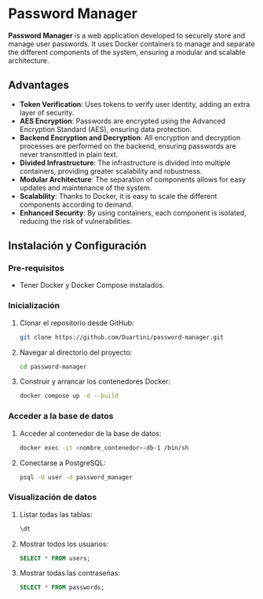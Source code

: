 # Password Manager

**Password Manager** is a web application developed to securely store and manage user passwords. It uses Docker containers to manage and separate the different components of the system, ensuring a modular and scalable architecture.

## Advantages

- **Token Verification**: Uses tokens to verify user identity, adding an extra layer of security.
- **AES Encryption**: Passwords are encrypted using the Advanced Encryption Standard (AES), ensuring data protection.
- **Backend Encryption and Decryption**: All encryption and decryption processes are performed on the backend, ensuring passwords are never transmitted in plain text.
- **Divided Infrastructure**: The infrastructure is divided into multiple containers, providing greater scalability and robustness.
- **Modular Architecture**: The separation of components allows for easy updates and maintenance of the system.
- **Scalability**: Thanks to Docker, it is easy to scale the different components according to demand.
- **Enhanced Security**: By using containers, each component is isolated, reducing the risk of vulnerabilities.


## Instalación y Configuración

### Pre-requisitos
- Tener Docker y Docker Compose instalados.

### Inicialización
1. Clonar el repositorio desde GitHub:
    ```bash
    git clone https://github.com/Duartini/password-manager.git
    ```
    
2. Navegar al directorio del proyecto:
    ```bash
    cd password-manager
    ```
    
3. Construir y arrancar los contenedores Docker:
    ```bash
    docker compose up -d --build
    ```

### Acceder a la base de datos
1. Acceder al contenedor de la base de datos:
    ```bash
    docker exec -it <nombre_contenedor>-db-1 /bin/sh
    ```
    
2. Conectarse a PostgreSQL:
    ```bash
    psql -U user -d password_manager
    ```
    


### Visualización de datos
1. Listar todas las tablas:
    ```sql
    \dt
    ```
    
2. Mostrar todos los usuarios:
    ```sql
    SELECT * FROM users;
    ```
    
3. Mostrar todas las contraseñas:
    ```sql
    SELECT * FROM passwords;
    ```
